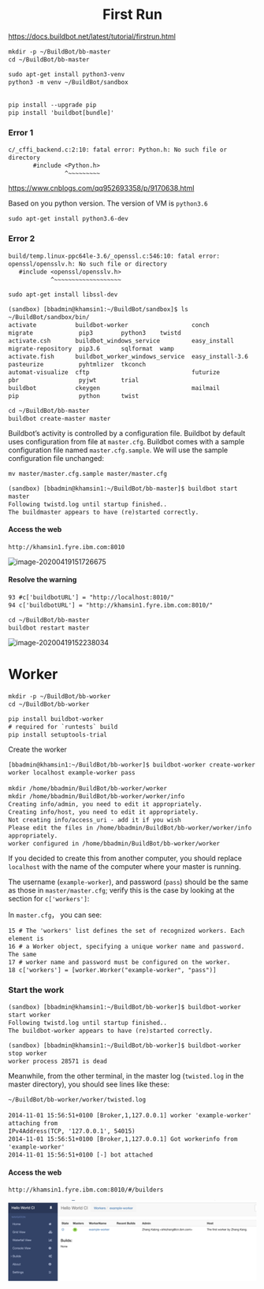 <h1 align="center">First Run</h1>




https://docs.buildbot.net/latest/tutorial/firstrun.html

```shell
mkdir -p ~/BuildBot/bb-master
cd ~/BuildBot/bb-master
```





```shell
sudo apt-get install python3-venv
python3 -m venv ~/BuildBot/sandbox


```



```shell
pip install --upgrade pip
pip install 'buildbot[bundle]'
```



### Error 1 

```
c/_cffi_backend.c:2:10: fatal error: Python.h: No such file or directory
       #include <Python.h>
                ^~~~~~~~~~
```



https://www.cnblogs.com/qq952693358/p/9170638.html

Based on you python version. The version of VM is `python3.6`

```shell
sudo apt-get install python3.6-dev
```



### Error 2

```
build/temp.linux-ppc64le-3.6/_openssl.c:546:10: fatal error: openssl/opensslv.h: No such file or directory
   #include <openssl/opensslv.h>
            ^~~~~~~~~~~~~~~~~~~~
```



```shell
sudo apt-get install libssl-dev
```





```shell
(sandbox) [bbadmin@khamsin1:~/BuildBot/sandbox]$ ls ~/BuildBot/sandbox/bin/
activate           buildbot-worker                  conch             migrate             pip3        python3    twistd
activate.csh       buildbot_windows_service         easy_install      migrate-repository  pip3.6      sqlformat  wamp
activate.fish      buildbot_worker_windows_service  easy_install-3.6  pasteurize          pyhtmlizer  tkconch
automat-visualize  cftp                             futurize          pbr                 pyjwt       trial
buildbot           ckeygen                          mailmail          pip                 python      twist
```





```
cd ~/BuildBot/bb-master
buildbot create-master master

```



Buildbot’s activity is controlled by a configuration file. Buildbot by default uses configuration from file at `master.cfg`. Buildbot comes with a sample configuration file named `master.cfg.sample`. We will use the sample configuration file unchanged:

```
mv master/master.cfg.sample master/master.cfg
```



```shell
(sandbox) [bbadmin@khamsin1:~/BuildBot/bb-master]$ buildbot start master
Following twistd.log until startup finished..
The buildmaster appears to have (re)started correctly.
```



#### Access the web

```shell
http://khamsin1.fyre.ibm.com:8010
```

![image-20200419151726675](assets/image-20200419151726675.png)





#### Resolve the warning

```shell
93 #c['buildbotURL'] = "http://localhost:8010/"
94 c['buildbotURL'] = "http://khamsin1.fyre.ibm.com:8010/"
```





```shell
cd ~/BuildBot/bb-master
buildbot restart master
```

![image-20200419152238034](assets/image-20200419152238034.png)





# Worker

```shell
mkdir -p ~/BuildBot/bb-worker
cd ~/BuildBot/bb-worker
```



```shell
pip install buildbot-worker
# required for `runtests` build
pip install setuptools-trial
```



Create the worker

```shell
[bbadmin@khamsin1:~/BuildBot/bb-worker]$ buildbot-worker create-worker worker localhost example-worker pass

mkdir /home/bbadmin/BuildBot/bb-worker/worker
mkdir /home/bbadmin/BuildBot/bb-worker/worker/info
Creating info/admin, you need to edit it appropriately.
Creating info/host, you need to edit it appropriately.
Not creating info/access_uri - add it if you wish
Please edit the files in /home/bbadmin/BuildBot/bb-worker/worker/info appropriately.
worker configured in /home/bbadmin/BuildBot/bb-worker/worker
```



If you decided to create this from another computer, you should replace `localhost` with the name of the computer where your master is running.

The username (`example-worker`), and password (`pass`) should be the same as those in `master/master.cfg`; verify this is the case by looking at the section for `c['workers']`:



In `master.cfg`， you can see:

```shell
15 # The 'workers' list defines the set of recognized workers. Each element is
16 # a Worker object, specifying a unique worker name and password.  The same
17 # worker name and password must be configured on the worker.
18 c['workers'] = [worker.Worker("example-worker", "pass")]
```



### Start the work

```shell
(sandbox) [bbadmin@khamsin1:~/BuildBot/bb-worker]$ buildbot-worker start worker
Following twistd.log until startup finished..
The buildbot-worker appears to have (re)started correctly.
```



```
(sandbox) [bbadmin@khamsin1:~/BuildBot/bb-worker]$ buildbot-worker stop worker
worker process 28571 is dead
```





Meanwhile, from the other terminal, in the master log (`twisted.log` in the master directory), you should see lines like these:

```
~/BuildBot/bb-worker/worker/twisted.log

2014-11-01 15:56:51+0100 [Broker,1,127.0.0.1] worker 'example-worker' attaching from
IPv4Address(TCP, '127.0.0.1', 54015)
2014-11-01 15:56:51+0100 [Broker,1,127.0.0.1] Got workerinfo from 'example-worker'
2014-11-01 15:56:51+0100 [-] bot attached
```



#### Access the web

```
http://khamsin1.fyre.ibm.com:8010/#/builders
```

![image-20200419175218521](assets/image-20200419175218521.png)



